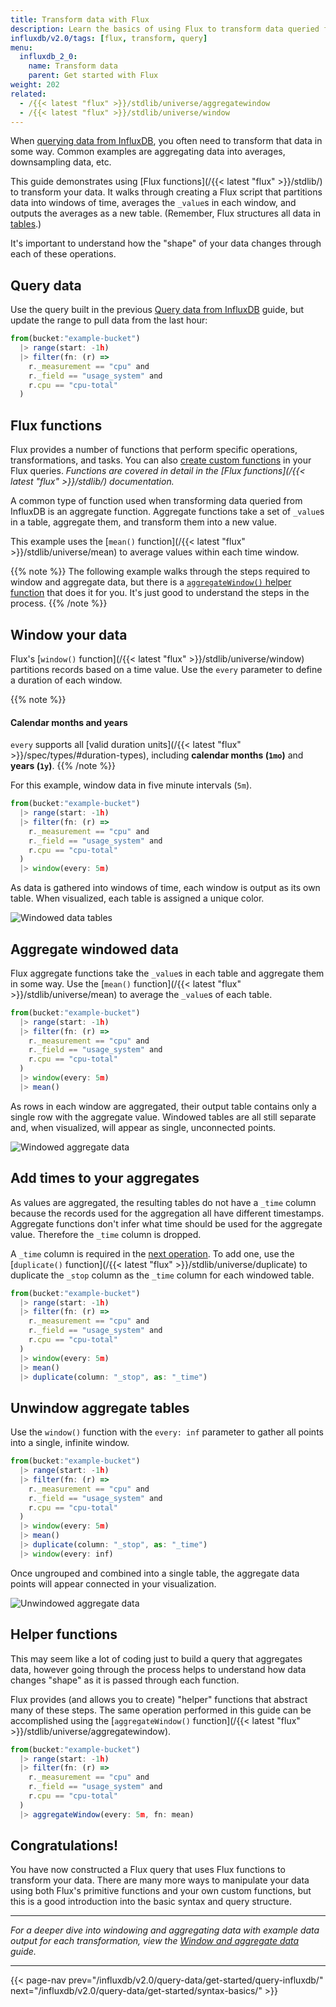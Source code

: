 ```yaml
---
title: Transform data with Flux
description: Learn the basics of using Flux to transform data queried from InfluxDB.
influxdb/v2.0/tags: [flux, transform, query]
menu:
  influxdb_2_0:
    name: Transform data
    parent: Get started with Flux
weight: 202
related:
  - /{{< latest "flux" >}}/stdlib/universe/aggregatewindow
  - /{{< latest "flux" >}}/stdlib/universe/window
---
```


When [querying data from InfluxDB](/influxdb/v2.0/query-data/get-started/query-influxdb),
you often need to transform that data in some way.
Common examples are aggregating data into averages, downsampling data, etc.

This guide demonstrates using [Flux functions](/{{< latest "flux" >}}/stdlib/) to transform your data.
It walks through creating a Flux script that partitions data into windows of time,
averages the `_value`s in each window, and outputs the averages as a new table.
(Remember, Flux structures all data in [tables](/influxdb/v2.0/query-data/get-started/#tables).)

It's important to understand how the "shape" of your data changes through each of these operations.

## Query data
Use the query built in the previous [Query data from InfluxDB](/influxdb/v2.0/query-data/get-started/query-influxdb)
guide, but update the range to pull data from the last hour:

```js
from(bucket:"example-bucket")
  |> range(start: -1h)
  |> filter(fn: (r) =>
    r._measurement == "cpu" and
    r._field == "usage_system" and
    r.cpu == "cpu-total"
  )
```

## Flux functions
Flux provides a number of functions that perform specific operations, transformations, and tasks.
You can also [create custom functions](/influxdb/v2.0/query-data/flux/custom-functions) in your Flux queries.
_Functions are covered in detail in the [Flux functions](/{{< latest "flux" >}}/stdlib/) documentation._

A common type of function used when transforming data queried from InfluxDB is an aggregate function.
Aggregate functions take a set of `_value`s in a table, aggregate them, and transform
them into a new value.

This example uses the [`mean()` function](/{{< latest "flux" >}}/stdlib/universe/mean)
to average values within each time window.

{{% note %}}
The following example walks through the steps required to window and aggregate data,
but there is a [`aggregateWindow()` helper function](#helper-functions) that does it for you.
It's just good to understand the steps in the process.
{{% /note %}}

## Window your data
Flux's [`window()` function](/{{< latest "flux" >}}/stdlib/universe/window) partitions records based on a time value.
Use the `every` parameter to define a duration of each window.

{{% note %}}
#### Calendar months and years
`every` supports all [valid duration units](/{{< latest "flux" >}}/spec/types/#duration-types),
including **calendar months (`1mo`)** and **years (`1y`)**.
{{% /note %}}

For this example, window data in five minute intervals (`5m`).

```js
from(bucket:"example-bucket")
  |> range(start: -1h)
  |> filter(fn: (r) =>
    r._measurement == "cpu" and
    r._field == "usage_system" and
    r.cpu == "cpu-total"
  )
  |> window(every: 5m)
```

As data is gathered into windows of time, each window is output as its own table.
When visualized, each table is assigned a unique color.

![Windowed data tables](/img/flux/windowed-data.png)

## Aggregate windowed data
Flux aggregate functions take the `_value`s in each table and aggregate them in some way.
Use the [`mean()` function](/{{< latest "flux" >}}/stdlib/universe/mean) to average the `_value`s of each table.

```js
from(bucket:"example-bucket")
  |> range(start: -1h)
  |> filter(fn: (r) =>
    r._measurement == "cpu" and
    r._field == "usage_system" and
    r.cpu == "cpu-total"
  )
  |> window(every: 5m)
  |> mean()
```

As rows in each window are aggregated, their output table contains only a single row with the aggregate value.
Windowed tables are all still separate and, when visualized, will appear as single, unconnected points.

![Windowed aggregate data](/img/flux/windowed-aggregates.png)

## Add times to your aggregates
As values are aggregated, the resulting tables do not have a `_time` column because
the records used for the aggregation all have different timestamps.
Aggregate functions don't infer what time should be used for the aggregate value.
Therefore the `_time` column is dropped.

A `_time` column is required in the [next operation](#unwindow-aggregate-tables).
To add one, use the [`duplicate()` function](/{{< latest "flux" >}}/stdlib/universe/duplicate)
to duplicate the `_stop` column as the `_time` column for each windowed table.

```js
from(bucket:"example-bucket")
  |> range(start: -1h)
  |> filter(fn: (r) =>
    r._measurement == "cpu" and
    r._field == "usage_system" and
    r.cpu == "cpu-total"
  )
  |> window(every: 5m)
  |> mean()
  |> duplicate(column: "_stop", as: "_time")
```

## Unwindow aggregate tables

Use the `window()` function with the `every: inf` parameter to gather all points
into a single, infinite window.

```js
from(bucket:"example-bucket")
  |> range(start: -1h)
  |> filter(fn: (r) =>
    r._measurement == "cpu" and
    r._field == "usage_system" and
    r.cpu == "cpu-total"
  )
  |> window(every: 5m)
  |> mean()
  |> duplicate(column: "_stop", as: "_time")
  |> window(every: inf)
```

Once ungrouped and combined into a single table, the aggregate data points will appear connected in your visualization.

![Unwindowed aggregate data](/img/flux/windowed-aggregates-ungrouped.png)

## Helper functions
This may seem like a lot of coding just to build a query that aggregates data, however going through the
process helps to understand how data changes "shape" as it is passed through each function.

Flux provides (and allows you to create) "helper" functions that abstract many of these steps.
The same operation performed in this guide can be accomplished using the
[`aggregateWindow()` function](/{{< latest "flux" >}}/stdlib/universe/aggregatewindow).

```js
from(bucket:"example-bucket")
  |> range(start: -1h)
  |> filter(fn: (r) =>
    r._measurement == "cpu" and
    r._field == "usage_system" and
    r.cpu == "cpu-total"
  )
  |> aggregateWindow(every: 5m, fn: mean)
```

## Congratulations!
You have now constructed a Flux query that uses Flux functions to transform your data.
There are many more ways to manipulate your data using both Flux's primitive functions
and your own custom functions, but this is a good introduction into the basic syntax and query structure.

---

_For a deeper dive into windowing and aggregating data with example data output for each transformation,
view the [Window and aggregate data](/influxdb/v2.0/query-data/flux/window-aggregate) guide._

---

{{< page-nav prev="/influxdb/v2.0/query-data/get-started/query-influxdb/" next="/influxdb/v2.0/query-data/get-started/syntax-basics/" >}}
